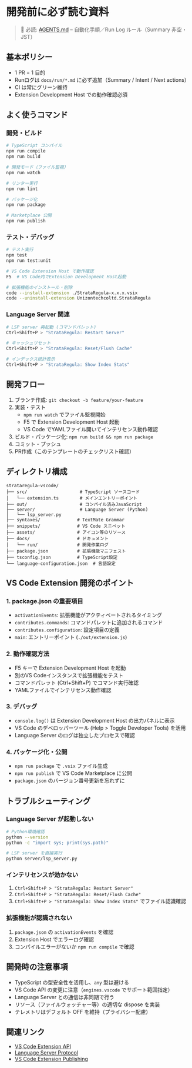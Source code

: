 # 開発前に必ず読む資料

> 🔗 必読: [AGENTS.md](../AGENTS.md) – 自動化手順／Run Log ルール（Summary 非空・JST）

## 基本ポリシー
- 1 PR = 1 目的
- Runログは `docs/run/*.md` に必ず追加（Summary / Intent / Next actions）
- CI は常にグリーン維持
- Extension Development Host での動作確認必須

## よく使うコマンド

### 開発・ビルド
```bash
# TypeScript コンパイル
npm run compile
npm run build

# 開発モード（ファイル監視）
npm run watch

# リンター実行
npm run lint

# パッケージ化
npm run package

# Marketplace 公開
npm run publish
```

### テスト・デバッグ
```bash
# テスト実行
npm test
npm run test:unit

# VS Code Extension Host で動作確認
F5  # VS Code内でExtension Development Host起動

# 拡張機能のインストール・削除
code --install-extension ./StrataRegula-x.x.x.vsix
code --uninstall-extension Unizontechcoltd.StrataRegula
```

### Language Server 関連
```bash
# LSP server 再起動 (コマンドパレット)
Ctrl+Shift+P > "StrataRegula: Restart Server"

# キャッシュリセット
Ctrl+Shift+P > "StrataRegula: Reset/Flush Cache"

# インデックス統計表示
Ctrl+Shift+P > "StrataRegula: Show Index Stats"
```

## 開発フロー
1. ブランチ作成: `git checkout -b feature/your-feature`
2. 実装・テスト
   - `npm run watch` でファイル監視開始
   - F5 で Extension Development Host 起動
   - VS Code でYAMLファイル開いてインテリセンス動作確認
3. ビルド・パッケージ化: `npm run build && npm run package`
4. コミット・プッシュ
5. PR作成（このテンプレートのチェックリスト確認）

## ディレクトリ構成
```
strataregula-vscode/
├── src/                    # TypeScript ソースコード
│   └── extension.ts        # メインエントリーポイント
├── out/                    # コンパイル済みJavaScript
├── server/                 # Language Server (Python)
│   └── lsp_server.py
├── syntaxes/              # TextMate Grammar
├── snippets/              # VS Code スニペット
├── assets/                # アイコン等のリソース
├── docs/                  # ドキュメント
│   └── run/               # 開発作業ログ
├── package.json           # 拡張機能マニフェスト
├── tsconfig.json          # TypeScript設定
└── language-configuration.json  # 言語設定
```

## VS Code Extension 開発のポイント

### 1. package.json の重要項目
- `activationEvents`: 拡張機能がアクティベートされるタイミング
- `contributes.commands`: コマンドパレットに追加されるコマンド
- `contributes.configuration`: 設定項目の定義
- `main`: エントリーポイント (`./out/extension.js`)

### 2. 動作確認方法
- F5 キーで Extension Development Host を起動
- 別のVS Codeインスタンスで拡張機能をテスト
- コマンドパレット (Ctrl+Shift+P) でコマンド実行確認
- YAMLファイルでインテリセンス動作確認

### 3. デバッグ
- `console.log()` は Extension Development Host の出力パネルに表示
- VS Code のデベロッパーツール (Help > Toggle Developer Tools) を活用
- Language Server のログは独立したプロセスで確認

### 4. パッケージ化・公開
- `npm run package` で `.vsix` ファイル生成
- `npm run publish` で VS Code Marketplace に公開
- `package.json` のバージョン番号更新を忘れずに

## トラブルシューティング

### Language Server が起動しない
```bash
# Python環境確認
python --version
python -c "import sys; print(sys.path)"

# LSP server を直接実行
python server/lsp_server.py
```

### インテリセンスが効かない
1. `Ctrl+Shift+P > "StrataRegula: Restart Server"`
2. `Ctrl+Shift+P > "StrataRegula: Reset/Flush Cache"`
3. `Ctrl+Shift+P > "StrataRegula: Show Index Stats"` でファイル認識確認

### 拡張機能が認識されない
1. `package.json` の `activationEvents` を確認
2. Extension Host でエラーログ確認
3. コンパイルエラーがないか `npm run compile` で確認

## 開発時の注意事項
- TypeScript の型安全性を活用し、`any` 型は避ける
- VS Code API の変更に注意（`engines.vscode` でサポート範囲指定）
- Language Server との通信は非同期で行う
- リソース（ファイルウォッチャー等）の適切な dispose を実装
- テレメトリはデフォルト OFF を維持（プライバシー配慮）

## 関連リンク
- [VS Code Extension API](https://code.visualstudio.com/api)
- [Language Server Protocol](https://microsoft.github.io/language-server-protocol/)
- [VS Code Extension Publishing](https://code.visualstudio.com/api/working-with-extensions/publishing-extension)